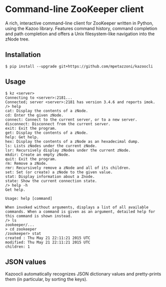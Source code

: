 # Command-line ZooKeeper client

A rich, interactive command-line client for ZooKeeper written in Python,
using the Kazoo library. Features command history, command completion
and path completion and offers a Unix filesystem-like navigation into
the zNode tree.

## Installation

```
$ pip install --upgrade git+https://github.com/mpetazzoni/kazoocli
```

## Usage

```
$ kz <server>
Connecting to <server>:2181...
Connected; server <server>:2181 has version 3.4.6 and reports imok.
/> help
cat: Display the contents of a zNode.
cd: Enter the given zNode.
connect: Connect to the current server, or to a new server.
disconnect: Disconnect from the current server.
exit: Exit the program.
get: Display the contents of a zNode.
help: Get help.
hex: Display the contents of a zNode as an hexadecimal dump.
ls: Lists zNodes under the current zNode.
lsr: Recursively display zNodes under the current zNode.
mkdir: Create an empty zNode.
quit: Exit the program.
rm: Remove a zNode.
rmr: Recursively remove a zNode and all of its children.
set: Set (or create) a zNode to the given value.
stat: Display information about a Znode.
state: Show the current connection state.
/> help -h
Get help.

Usage: help [command]

When invoked without arguments, displays a list of all available
commands. When a command is given as an argument, detailed help for
this command is shown instead.
/> ls
zookeeper/...
> cd zookeeper
/zookeeper> stat
created : Thu May 21 22:11:21 2015 UTC
modified: Thu May 21 22:11:21 2015 UTC
children: 1
```

## JSON values

Kazoocli automatically recognizes JSON dictionary values and
pretty-prints them (in particular, by sorting the keys).
